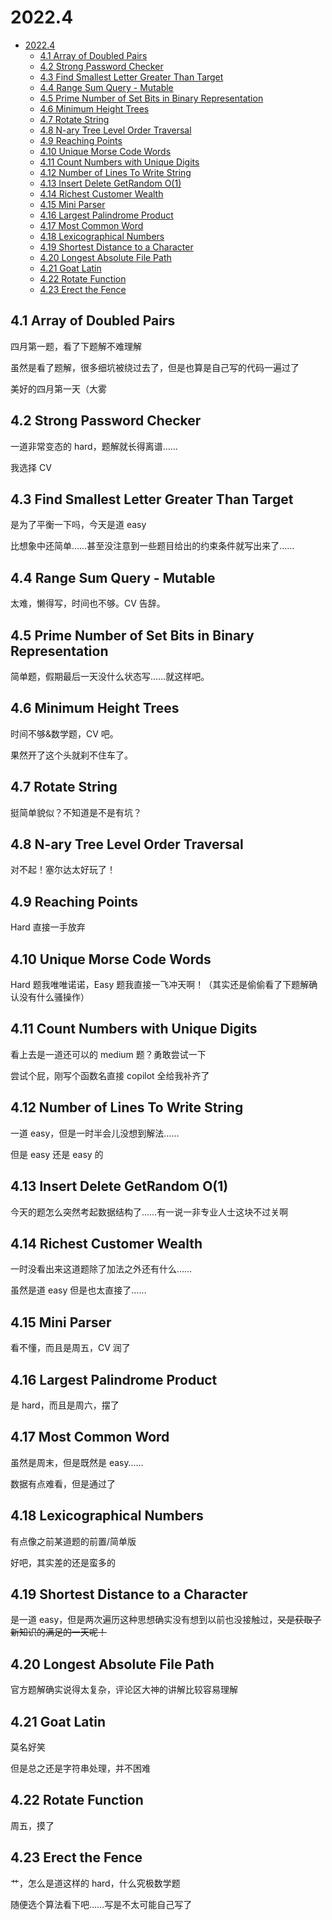 # 2022.4

- [2022.4](#20224)
  - [4.1 Array of Doubled Pairs](#41-array-of-doubled-pairs)
  - [4.2 Strong Password Checker](#42-strong-password-checker)
  - [4.3 Find Smallest Letter Greater Than Target](#43-find-smallest-letter-greater-than-target)
  - [4.4 Range Sum Query - Mutable](#44-range-sum-query---mutable)
  - [4.5 Prime Number of Set Bits in Binary Representation](#45-prime-number-of-set-bits-in-binary-representation)
  - [4.6 Minimum Height Trees](#46-minimum-height-trees)
  - [4.7 Rotate String](#47-rotate-string)
  - [4.8 N-ary Tree Level Order Traversal](#48-n-ary-tree-level-order-traversal)
  - [4.9 Reaching Points](#49-reaching-points)
  - [4.10 Unique Morse Code Words](#410-unique-morse-code-words)
  - [4.11 Count Numbers with Unique Digits](#411-count-numbers-with-unique-digits)
  - [4.12 Number of Lines To Write String](#412-number-of-lines-to-write-string)
  - [4.13 Insert Delete GetRandom O(1)](#413-insert-delete-getrandom-o1)
  - [4.14 Richest Customer Wealth](#414-richest-customer-wealth)
  - [4.15 Mini Parser](#415-mini-parser)
  - [4.16 Largest Palindrome Product](#416-largest-palindrome-product)
  - [4.17 Most Common Word](#417-most-common-word)
  - [4.18 Lexicographical Numbers](#418-lexicographical-numbers)
  - [4.19 Shortest Distance to a Character](#419-shortest-distance-to-a-character)
  - [4.20 Longest Absolute File Path](#420-longest-absolute-file-path)
  - [4.21 Goat Latin](#421-goat-latin)
  - [4.22 Rotate Function](#422-rotate-function)
  - [4.23 Erect the Fence](#423-erect-the-fence)

## 4.1 Array of Doubled Pairs

四月第一题，看了下题解不难理解

虽然是看了题解，很多细坑被绕过去了，但是也算是自己写的代码一遍过了

美好的四月第一天（大雾

## 4.2 Strong Password Checker

一道非常变态的 hard，题解就长得离谱……

我选择 CV

## 4.3 Find Smallest Letter Greater Than Target

是为了平衡一下吗，今天是道 easy

比想象中还简单……甚至没注意到一些题目给出的约束条件就写出来了……

## 4.4 Range Sum Query - Mutable

太难，懒得写，时间也不够。CV 告辞。

## 4.5 Prime Number of Set Bits in Binary Representation

简单题，假期最后一天没什么状态写……就这样吧。

## 4.6 Minimum Height Trees

时间不够&数学题，CV 吧。

果然开了这个头就刹不住车了。

## 4.7 Rotate String

挺简单貌似？不知道是不是有坑？

## 4.8 N-ary Tree Level Order Traversal

对不起！塞尔达太好玩了！

## 4.9 Reaching Points

Hard 直接一手放弃

## 4.10 Unique Morse Code Words

Hard 题我唯唯诺诺，Easy 题我直接一飞冲天啊！（其实还是偷偷看了下题解确认没有什么骚操作）

## 4.11 Count Numbers with Unique Digits

看上去是一道还可以的 medium 题？勇敢尝试一下

尝试个屁，刚写个函数名直接 copilot 全给我补齐了

## 4.12 Number of Lines To Write String

一道 easy，但是一时半会儿没想到解法……

但是 easy 还是 easy 的

## 4.13 Insert Delete GetRandom O(1)

今天的题怎么突然考起数据结构了……有一说一非专业人士这块不过关啊

## 4.14 Richest Customer Wealth

一时没看出来这道题除了加法之外还有什么……

虽然是道 easy 但是也太直接了……

## 4.15 Mini Parser

看不懂，而且是周五，CV 润了

## 4.16 Largest Palindrome Product

是 hard，而且是周六，摆了

## 4.17 Most Common Word

虽然是周末，但是既然是 easy……

数据有点难看，但是通过了

## 4.18 Lexicographical Numbers

有点像之前某道题的前置/简单版

好吧，其实差的还是蛮多的

## 4.19 Shortest Distance to a Character

是一道 easy，但是两次遍历这种思想确实没有想到以前也没接触过，~~又是获取了新知识的满足的一天呢！~~

## 4.20 Longest Absolute File Path

官方题解确实说得太复杂，评论区大神的讲解比较容易理解

## 4.21 Goat Latin

莫名好笑

但是总之还是字符串处理，并不困难

## 4.22 Rotate Function

周五，摸了

## 4.23 Erect the Fence

艹，怎么是道这样的 hard，什么究极数学题

随便选个算法看下吧……写是不太可能自己写了

